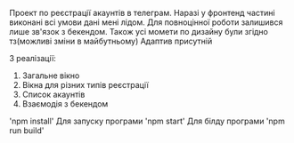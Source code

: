 Проект по реєстрації акаунтів в телеграм. 
Наразі у фронтенд частині виконані всі умови дані мені лідом.
Для повноцінної роботи залишився лише зв'язок з бекендом. 
Також усі момети по дизайну були згідно тз(можливі зміни в майбутньому)
Адаптив присутній

З реалізації:
1) Загальне вікно
2) Вікна для різних типів реєстрації
3) Список акаунтів
4) Взаємодія з бекендом

'npm install'
Для запуску програми 'npm start'
Для білду програми 'npm run build'